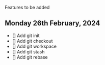 Features to be added

## Monday 26th February, 2024

 - [] Add git init
 - [] Add git checkout
 - [] Add git workspace
 - [] Add git stash
 - [] Add git rebase


